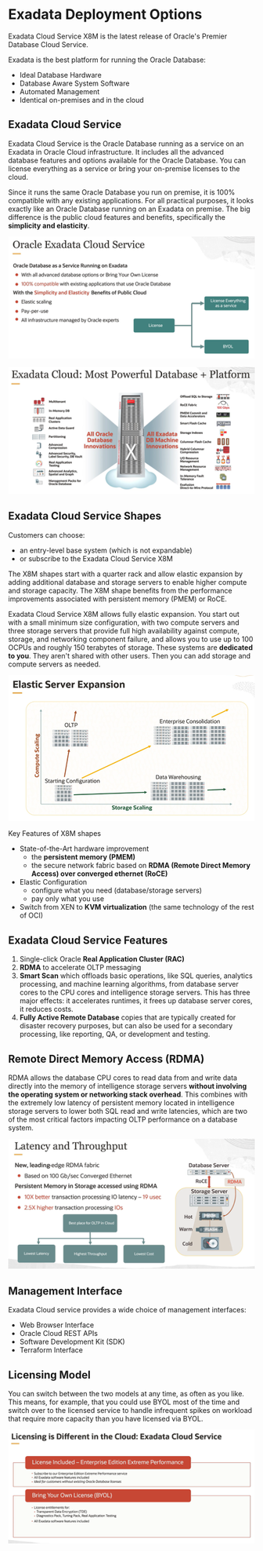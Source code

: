 # Exadata Deployment Options

Exadata Cloud Service X8M  is the latest release of Oracle's Premier Database Cloud Service.

Exadata is the best platform for running the Oracle Database:
- Ideal Database Hardware
- Database Aware System Software
- Automated Management
- Identical on-premises and in the cloud

## Exadata Cloud Service

Exadata Cloud Service is the Oracle Database running as a service on an Exadata in Oracle Cloud infrastructure. It includes all the advanced database features and options available for the Oracle Database. You can license everything as a service or bring your on-premise licenses to the cloud.

Since it runs the same Oracle Database you run on premise, it is 100% compatible with any existing applications. For all practical purposes, it looks exactly like an Oracle Database running on an Exadata on premise. The big difference is the public cloud features and benefits, specifically the **simplicity and elasticity**. 

![Exadata Cloud Services](../images/exadata_cloud_service.png)

![Exadata Platform](../images/exadata_platform.png)

## Exadata Cloud Service Shapes

Customers can choose:

- an entry-level base system (which is not expandable)
- or subscribe to the Exadata Cloud Service X8M

The X8M shapes start with a quarter rack and allow elastic expansion by adding additional database and storage servers to enable higher compute and storage capacity. The X8M shape benefits from the performance improvements associated with persistent memory (PMEM) or RoCE.

Exadata Cloud Service X8M allows fully elastic expansion. You start out with a small minimum size configuration, with two compute servers and three storage servers that provide full high availability against compute, storage, and networking component failure, and allows you to use up to 100 OCPUs and roughly 150 terabytes of storage. These systems are **dedicated to you**. They aren't shared with other users. Then you can add storage and compute servers as needed. 

![Exadata Expansion](../images/exadata_expansion.png)

Key Features of X8M shapes
- State-of-the-Art hardware improvement
    - the **persistent memory (PMEM)**
    - the secure network fabric based on **RDMA (Remote Direct Memory Access) over converged ethernet (RoCE)**
- Elastic Configuration
    - configure what you need (database/storage servers)
    - pay only what you use
- Switch from XEN to **KVM virtualization** (the same technology of the rest of OCI)

## Exadata Cloud Service Features

1. Single-click Oracle **Real Application Cluster (RAC)**
2. **RDMA** to accelerate OLTP messaging
3. **Smart Scan** which offloads basic operations, like SQL queries, analytics processing, and machine learning algorithms, from database server cores to the CPU cores and intelligence storage servers. This has three major effects: it accelerates runtimes, it frees up database server cores, it reduces costs.
4. **Fully Active Remote Database** copies that are typically created for disaster recovery purposes, but can also be used for a secondary processing, like reporting, QA, or development and testing.

## Remote Direct Memory Access (RDMA)

RDMA allows the database CPU cores to read data from and write data directly into the memory of intelligence storage servers **without involving the operating system or networking stack overhead**. This combines with the extremely low latency of persistent memory located in intelligence storage servers to lower both SQL read and write latencies, which are two of the most critical factors impacting OLTP performance on a database system. 

![Remote Direct Memory Access](../images/rdma.png)

## Management Interface

Exadata Cloud service provides a wide choice of management interfaces:
- Web Browser Interface 
- Oracle Cloud REST APIs 
- Software Development Kit (SDK)
- Terraform Interface

## Licensing Model

You can switch between the two models at any time, as often as you like. This means, for example, that you could use BYOL most of the time and switch over to the licensed service to handle infrequent spikes on workload that require more capacity than you have licensed via BYOL.

![Exadata Licensing Model](../images/exadata_licensing.png)
